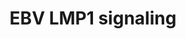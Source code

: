 ---
annotations:
- id: PW:0001057
  parent: disease pathway
  type: Pathway Ontology
  value: Epstein-Barr virus infection pathway
authors:
- MaintBot
- Christine Chichester
- Egonw
citedin:
- link: PMC7645421
  title: Unraveling the blood transcriptome after real-life exposure of Wistar-rats
    to PM2.5, PM1 and water-soluble metals in the ambient air (2020)
communities: []
description: Latent membrane protein 1 (LMP1) of the Ebstein-Barr Virus (EBV) elicits
  its oncogenic effects through the activation of several downstream pathways such
  as Pi3K/akt, IRF4, and NFkB pathways.
last-edited: 2025-10-03
ndex: null
organisms:
- Rattus norvegicus
redirect_from:
- /index.php/Pathway:WP1278
- /instance/WP1278
- /instance/WP1278_r140677
revision: r140677
schema-jsonld:
- '@context': https://schema.org/
  '@id': https://wikipathways.github.io/pathways/WP1278.html
  '@type': Dataset
  creator:
    '@type': Organization
    name: WikiPathways
  description: Latent membrane protein 1 (LMP1) of the Ebstein-Barr Virus (EBV) elicits
    its oncogenic effects through the activation of several downstream pathways such
    as Pi3K/akt, IRF4, and NFkB pathways.
  keywords:
  - Ccl20
  - Ccl5
  - Chuk
  - Hsp90aa1
  - Ifnb1
  - Ikbkb
  - Ikbkg
  - Irak1_predicted
  - Mapk1
  - Mapk8
  - NP_001100528.1
  - NP_001101058.1
  - NP_001101224.1
  - NP_001101390.1
  - NP_001101771.1
  - Nfkb1
  - Nfkb2
  - Pdlim7
  - Rela
  - Tnf
  - Tradd
  license: CC0
  name: EBV LMP1 signaling
seo: CreativeWork
title: EBV LMP1 signaling
wpid: WP1278
---